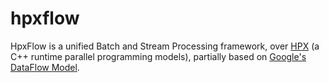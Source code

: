 # hpxflow
HpxFlow is a unified Batch and Stream Processing framework, over [HPX](https://github.com/STEllAR-GROUP/hpx) (a C++ runtime
parallel programming models), partially based on [Google's DataFlow Model](http://www.vldb.org/pvldb/vol8/p1792-Akidau.pdf).
